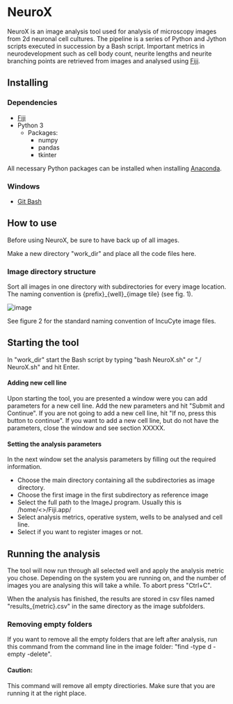 # NeuroX

NeuroX is an image analysis tool used for analysis of microscopy images from 2d neuronal cell cultures. The pipeline is a series of Python and Jython scripts executed in succession by a Bash script. Important metrics in neurodevelopment such as cell body count, neurite lengths and neurite branching points are retrieved from images and analysed using [Fiji](https://imagej.net/Fiji/Downloads).

## Installing

### Dependencies
* [Fiji](https://imagej.net/Fiji/Downloads)
* Python 3
  - Packages:
    - numpy
    - pandas
    - tkinter

All necessary Python packages can be installed when installing [Anaconda](https://www.anaconda.com/products/individual).

### Windows
* [Git Bash](https://gitforwindows.org)



## How to use

Before using NeuroX, be sure to have back up of all images.

Make a new directory "work_dir" and place all the code files here.


### Image directory structure

Sort all images in one directory with subdirectories for every image location. The naming convention is {prefix}\_{well}_\{image tile} (see fig. 1).

![image](https://github.com/hallvaaw/NeuroX/blob/master/dir_structure.jpg "directory structure")

See figure 2 for the standard naming convention of IncuCyte image files.

## Starting the tool

In "work_dir" start the Bash script by typing "bash NeuroX.sh" or "./ NeuroX.sh" and hit Enter.

#### Adding new cell line

Upon starting the tool, you are presented a window were you can add parameters for a new cell line. Add the new parameters and hit "Submit and Continue".
If you are not going to add a new cell line, hit "If no, press this button to continue".
If you want to add a new cell line, but do not have the parameters, close the window and see section XXXXX.

#### Setting the analysis parameters

In the next window set the analysis parameters by filling out the required information.
* Choose the main directory containing all the subdirectories as image directory.
* Choose the first image in the first subdirectory as reference image
* Select the full path to the ImageJ program. Usually this is /home/<>/Fiji.app/
* Select analysis metrics, operative system, wells to be analysed and cell line.
* Select if you want to register images or not.

## Running the analysis

The tool will now run through all selected well and apply the analysis metric you chose. Depending on the system you are running on, and the number of images you are analysing this will take a while. To abort press "Ctrl+C".

When the analysis has finished, the results are stored in csv files named "results_{metric}.csv" in the same directory as the image subfolders.

### Removing empty folders

If you want to remove all the empty folders that are left after analysis, run this command from the command line in the image folder:  "find -type d -empty -delete".
#### Caution:
This command will remove all empty directiories. Make sure that you are running it at the right place.
